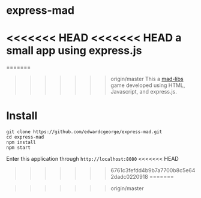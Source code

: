 # express-mad
<<<<<<< HEAD
<<<<<<< HEAD
a small app using express.js
=======
=======

>>>>>>> origin/master
This a [mad-libs](https://en.wikipedia.org/wiki/Mad_Libs) game developed using HTML, Javascript, and express.js.

# Install
```
git clone https://github.com/edwardcgeorge/express-mad.git
cd express-mad
npm install
npm start
```
Enter this application through `http://localhost:8080`
<<<<<<< HEAD
>>>>>>> 6761c3fefdd4b9b7a7700b8c5e642dadc0220918
=======

>>>>>>> origin/master
